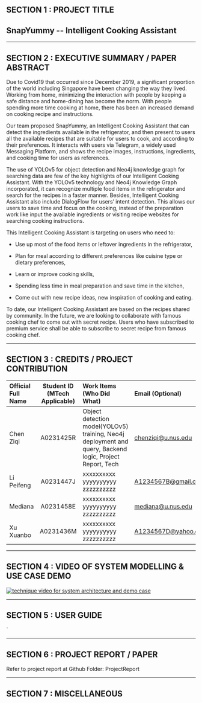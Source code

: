 ﻿## SECTION 1 : PROJECT TITLE

## SnapYummy -- Intelligent Cooking Assistant


---

## SECTION 2 : EXECUTIVE SUMMARY / PAPER ABSTRACT
Due to Covid19 that occurred since December 2019, a significant proportion of the world including Singapore have been changing the way they lived.  Working from home, minimizing the interaction with people by keeping a safe distance and home-dining has become the norm. With people spending more time cooking at home, there has been an increased demand on cooking recipe and instructions.  

Our team proposed SnapYummy, an Intelligent Cooking Assistant that can detect the ingredients available in the refrigerator, and then present to users all the available recipes that are suitable for users to cook, and according to their preferences. It interacts with users via Telegram, a widely used Messaging Platform, and shows the recipe images, instructions, ingredients, and cooking time for users as references. 

The use of YOLOv5 for object detection and Neo4j knowledge graph for searching data are few of the key highlights of our Intelligent Cooking Assistant. With the YOLOv5 technology and Neo4j Knowledge Graph incorporated, it can recognize multiple food items in the refrigerator and search for the recipes in a faster manner. Besides, Intelligent Cooking Assistant also include DialogFlow for users’ intent detection. This allows our users to save time and focus on the cooking, instead of the preparation work like input the available ingredients or visiting recipe websites for searching cooking instructions.  

This Intelligent Cooking Assistant is targeting on users who need to: 

 - Use up most of the food items or leftover ingredients in the refrigerator, 

 - Plan for meal according to different preferences like cuisine type or dietary preferences, 

 - Learn or improve cooking skills,  

 - Spending less time in meal preparation and save time in the kitchen, 

 - Come out with new recipe ideas, new inspiration of cooking and eating. 

To date, our Intelligent Cooking Assistant are based on the recipes shared by community. In the future, we are looking to collaborate with famous cooking chef to come out with secret recipe. Users who have subscribed to premium service shall be able to subscribe to secret recipe from famous cooking chef. 

---

## SECTION 3 : CREDITS / PROJECT CONTRIBUTION

| Official Full Name  | Student ID (MTech Applicable)  | Work Items (Who Did What) | Email (Optional) |
| :------------ |:---------------:| :-----| :-----|
| Chen Ziqi | A0231425R | Object detection model(YOLOv5) training, Neo4j deployment and query, Backend logic, Project Report, Tech | chenziqi@u.nus.edu |
| Li Peifeng | A0231447J | xxxxxxxxxx yyyyyyyyyy zzzzzzzzzz| A1234567B@gmail.com |
| Mediana | A0231458E | xxxxxxxxxx yyyyyyyyyy zzzzzzzzzz| mediana@u.nus.edu |
| Xu Xuanbo | A0231436M | xxxxxxxxxx yyyyyyyyyy zzzzzzzzzz| A1234567D@yahoo.com |

---

## SECTION 4 : VIDEO OF SYSTEM MODELLING & USE CASE DEMO

[![technique video for system architecture and demo case](https://github.com/SCNUJackyChen/IRS-PM-2021-11-07-IS03FT-GRP8-SnapYummy/blob/main/SystemCode/clips/static/video_cover.png)](https://drive.google.com/file/d/1InixDkM9xW4d1PuJ9FrLy1z6tUhUiNqm/view?usp=sharing)

---

## SECTION 5 : USER GUIDE

`

---
## SECTION 6 : PROJECT REPORT / PAPER
Refer to project report at Github Folder: ProjectReport

---
## SECTION 7 : MISCELLANEOUS


